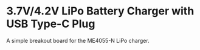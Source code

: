 # 3.7V/4.2V LiPo Battery Charger with USB Type-C Plug

A simple breakout board for the ME4055-N LiPo charger.